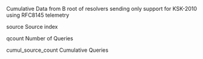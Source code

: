 Cumulative Data from B root of resolvers sending only support for KSK-2010 using RFC8145 telemetry

source 					Source index

qcount					Number of Queries

cumul_source_count	 	Cumulative Queries


